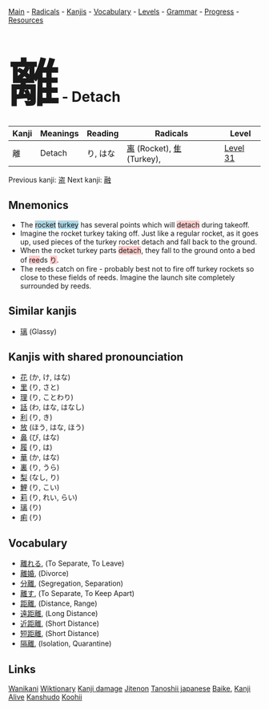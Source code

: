 <style> bigfont {font-size: 100px}</style>
[Main](../README.md) -
[Radicals](../radicals.md) -
[Kanjis](../kanjis.md) -
[Vocabulary](../vocabulary.md) -
[Levels](../levels.md) -
[Grammar](../grammar.md) - 
[Progress](../progress.md) -
[Resources](../resources.md)
# <bigfont> 離</bigfont> - Detach 

| Kanji | Meanings | Reading | Radicals | Level |
| --- | --- | --- | --- | --- |
| 離 | Detach | り, はな | [离](../radicals/离.md) (Rocket), [隹](../radicals/隹.md) (Turkey),  | [Level 31](../levels/wk_level31.md) |

Previous kanji: [盗](盗.md) Next kanji: [融](融.md) 

## Mnemonics
 * The <span style="background-color:#ADD8E6"> rocket</span> <span style="background-color:#ADD8E6"> turkey</span> has several points which will <span style="background-color:#ffcccb"> detach</span> during takeoff.
* Imagine the rocket turkey taking off. Just like a regular rocket, as it goes up, used pieces of the turkey rocket detach and fall back to the ground.
* When the rocket turkey parts <span style="background-color:#ffcccb"> detach</span>, they fall to the ground onto a bed of <span style="background-color:#ffcccb"> ree</span>ds <span style="background-color:#ffcccb"> り</span>.
* The reeds catch on fire - probably best not to fire off turkey rockets so close to these fields of reeds. Imagine the launch site completely surrounded by reeds.


## Similar kanjis
 * [璃](璃.md) (Glassy)



## Kanjis with shared pronounciation
 * [花](花.md) (か, け, はな)
* [里](里.md) (り, さと)
* [理](理.md) (り, ことわり)
* [話](話.md) (わ, はな, はなし)
* [利](利.md) (り, き)
* [放](放.md) (ほう, はな, ほう)
* [鼻](鼻.md) (び, はな)
* [履](履.md) (り, は)
* [華](華.md) (か, はな)
* [裏](裏.md) (り, うら)
* [梨](梨.md) (なし, り)
* [鯉](鯉.md) (り, こい)
* [莉](莉.md) (り, れい, らい)
* [璃](璃.md) (り)
* [痢](痢.md) (り)



## Vocabulary
 * [離れる](../vocabulary/離.md), (To Separate, To Leave)
* [離婚](../vocabulary/離.md), (Divorce)
* [分離](../vocabulary/離.md), (Segregation, Separation)
* [離す](../vocabulary/離.md), (To Separate, To Keep Apart)
* [距離](../vocabulary/離.md), (Distance, Range)
* [遠距離](../vocabulary/離.md), (Long Distance)
* [近距離](../vocabulary/離.md), (Short Distance)
* [短距離](../vocabulary/離.md), (Short Distance)
* [隔離](../vocabulary/離.md), (Isolation, Quarantine)




## Links 


[Wanikani](https://www.wanikani.com/kanji/離)
[Wiktionary](https://en.wiktionary.org/wiki/離)
[Kanji damage](http://www.kanjidamage.com/kanji/search?utf8=✓&q=離)
[Jitenon](https://jitenon.com/kanji/離)
[Tanoshii japanese](https://www.tanoshiijapanese.com/dictionary/kanji.cfm?k=離)
[Baike](https://baike.baidu.com/item/離),
[Kanji Alive](https://app.kanjialive.com/離)
[Kanshudo](https://www.kanshudo.com/searchmn?q=離)
[Koohii](https://kanji.koohii.com/study/kanji/離)
